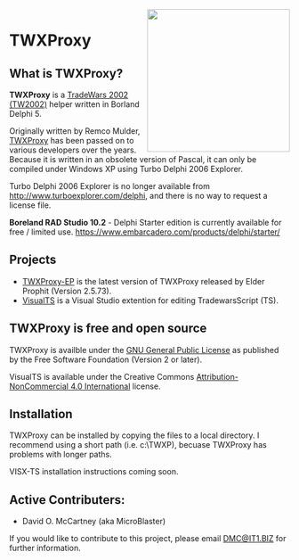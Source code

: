 <img align="right" width="256" height="256" src="https://github.com/MicroBlaster/TWXProxy/blob/master/Source/VisualTS/VisualTS.png" />

# TWXProxy
## What is TWXProxy?

**TWXProxy** is a [TradeWars 2002 (TW2002)](http://www.eisonline.com) helper written in Borland Delphi 5.

Originally written by Remco Mulder, [TWXProxy](https://github.com/erikh/twxproxy) has been passed on to various developers over the years. Because it is written in an obsolete version of Pascal, it can only be compiled under Windows XP using Turbo Delphi 2006 Explorer. 

Turbo Delphi 2006 Explorer is no longer available from http://www.turboexplorer.com/delphi, and there is no way to request a license file.

**Boreland RAD Studio 10.2** - Delphi Starter edition is currently available for free / limited use.
https://www.embarcadero.com/products/delphi/starter/

## Projects

* [TWXProxy-EP](https://github.com/MicroBlaster/TWXProxy/Source/TWXProxy) is the latest version of TWXProxy released by Elder Prophit (Version 2.5.73).
* [VisualTS](https://github.com/MicroBlaster/TWXProxy/Source/VisualTS) is a Visual Studio extention for editing TradewarsScript (TS).

## TWXProxy is free and open source

TWXProxy is availble under the [GNU General Public License](https://www.gnu.org/licenses/old-licenses/gpl-2.0.en.html) as published by the Free Software Foundation (Version 2 or later).

VisualTS is available under the Creative Commons [Attribution-NonCommercial 4.0 International](https://creativecommons.org/licenses/by-nc/4.0/legalcode) license.

## Installation

TWXProxy can be installed by copying the files to a local directory. I recommend using a short path (i.e. c:\TWXP), becuase TWXProxy has problems with longer paths.

VISX-TS installation instructions coming soon.

## Active Contributers:

* David O. McCartney (aka MicroBlaster)

If you would like to contribute to this project, please email DMC@IT1.BIZ for further information.
